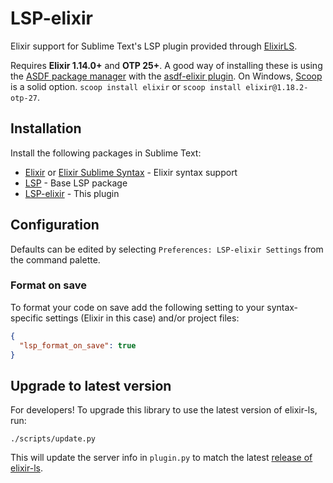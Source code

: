 # LSP-elixir

Elixir support for Sublime Text's LSP plugin provided through
[ElixirLS](https://github.com/elixir-lsp/elixir-ls/).

Requires **Elixir 1.14.0+** and **OTP 25+**. A good way of installing these is
using the [ASDF package manager](https://github.com/asdf-vm/asdf) with the
[asdf-elixir plugin](https://github.com/asdf-vm/asdf-elixir). On Windows,
[Scoop](https://scoop.sh/) is a solid option. `scoop install elixir` or 
`scoop install elixir@1.18.2-otp-27`.

## Installation

Install the following packages in Sublime Text:

* [Elixir](https://packagecontrol.io/packages/Elixir) or [Elixir Sublime Syntax](https://packagecontrol.io/packages/ElixirSyntax) - Elixir syntax support
* [LSP](https://packagecontrol.io/packages/LSP) - Base LSP package
* [LSP-elixir](https://packagecontrol.io/packages/LSP-elixir) - This plugin

## Configuration

Defaults can be edited by selecting `Preferences: LSP-elixir Settings` from the
command palette.

### Format on save

To format your code on save add the following setting to your syntax-specific settings (Elixir in this case) and/or project files:

```json
{
  "lsp_format_on_save": true
}
```

## Upgrade to latest version

For developers! To upgrade this library to use the latest version of elixir-ls,
run:

```
./scripts/update.py
```

This will update the server info in `plugin.py` to match the latest [release of
elixir-ls](https://github.com/elixir-lsp/elixir-ls/releases).
